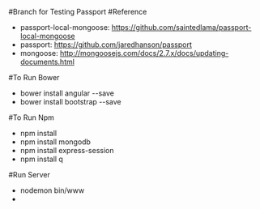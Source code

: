 #Branch for Testing Passport
#Reference
* passport-local-mongoose:  https://github.com/saintedlama/passport-local-mongoose
* passport:                 https://github.com/jaredhanson/passport
* mongoose:                 http://mongoosejs.com/docs/2.7.x/docs/updating-documents.html

#To Run Bower
* bower install angular --save
* bower install bootstrap --save

#To Run Npm
* npm install
* npm install mongodb
* npm install express-session
* npm install q

#Run Server
* nodemon bin/www
* 




